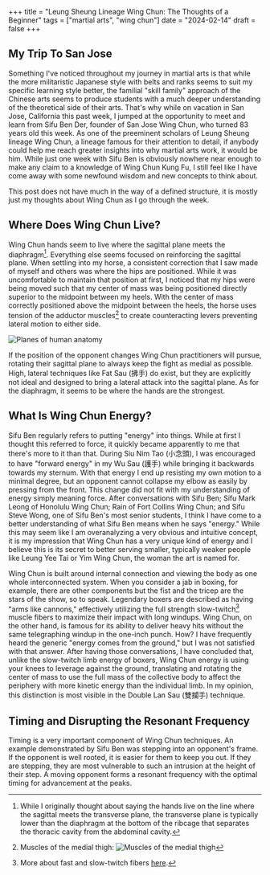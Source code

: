 +++
title =  "Leung Sheung Lineage Wing Chun: The Thoughts of a Beginner"
tags = ["martial arts", "wing chun"]
date = "2024-02-14"
draft = false
+++

## My Trip To San Jose

Something I've noticed throughout my journey in martial arts is that while the more militaristic Japanese style with belts and ranks seems to suit my specific learning style better, the familial "skill family" approach of the Chinese arts seems to produce students with a much deeper understanding of the theoretical side of their arts. That's why while on vacation in San Jose, California this past week, I jumped at the opportunity to meet and learn from Sifu Ben Der, founder of San Jose Wing Chun, who turned 83 years old this week. As one of the preeminent scholars of Leung Sheung lineage Wing Chun, a lineage famous for their attention to detail, if anybody could help me reach greater insights into why martial arts work, it would be him. While just one week with Sifu Ben is obviously nowhere near enough to make any claim to a knowledge of Wing Chun Kung Fu, I still feel like I have come away with some newfound wisdom and new concepts to think about.

This post does not have much in the way of a defined structure, it is mostly just my thoughts about Wing Chun as I go through the week.

## Where Does Wing Chun Live?

Wing Chun hands seem to live where the sagittal plane meets the diaphragm[^1]. Everything else seems focused on reinforcing the sagittal plane. When settling into my horse, a consistent correction that I saw made of myself and others was where the hips are positioned. While it was uncomfortable to maintain that position at first, I noticed that my hips were being moved such that my center of mass was being positioned directly superior to the midpoint between my heels. With the center of mass correctly positioned above the midpoint between the heels, the horse uses tension of the adductor muscles[^2] to create counteracting levers preventing lateral motion to either side.

![Planes of human anatomy](/images/human-anatomy-planes.png)

If the position of the opponent changes Wing Chun practitioners will pursue, rotating their sagittal plane to always keep the fight as medial as possible. High, lateral techniques like Fat Sau (拂手) do exist, but they are explicitly not ideal and designed to bring a lateral attack into the sagittal plane. As for the diaphragm, it seems to be where the hands are the strongest.

[^1]: While I originally thought about saying the hands live on the line where the sagittal meets the transverse plane, the transverse plane is typically lower than the diaphragm at the bottom of the ribcage that separates the thoracic cavity from the abdominal cavity.

[^2]: Muscles of the medial thigh: ![Muscles of the medial thigh](/images/muscles-medial-thigh.jpg)

## What Is Wing Chun Energy?

Sifu Ben regularly refers to putting "energy" into things. While at first I thought this referred to force, it quickly became apparently to me that there's more to it than that. During Siu Nim Tao (小念頭), I was encouraged to have "forward energy" in my Wu Sau (護手) while bringing it backwards towards my sternum. With that energy I end up resisting my own motion to a minimal degree, but an opponent cannot collapse my elbow as easily by pressing from the front. This change did not fit with my understanding of energy simply meaning force. After conversations with Sifu Ben; Sifu Mark Leong of Honolulu Wing Chun; Rain of Fort Collins Wing Chun; and Sifu Steve Wong, one of Sifu Ben's most senior students, I think I have come to a better understanding of what Sifu Ben means when he says "energy." While this may seem like I am overanalyzing a very obvious and intuitive concept, it is my impression that Wing Chun has a very unique kind of energy and I believe this is its secret to better serving smaller, typically weaker people like Leung Yee Tai or Yim Wing Chun, the woman the art is named for.

Wing Chun is built around internal connection and viewing the body as one whole interconnected system. When you consider a jab in boxing, for example, there are other components but the fist and the tricep are the stars of the show, so to speak. Legendary boxers are described as having "arms like cannons," effectively utilizing the full strength slow-twitch[^3] muscle fibers to maximize their impact with long windups. Wing Chun, on the other hand, is famous for its ability to deliver heavy hits without the same telegraphing windup in the one-inch punch. How? I have frequently heard the generic "energy comes from the ground," but I was not satisfied with that answer. After having those conversations, I have concluded that, unlike the slow-twitch limb energy of boxers, Wing Chun energy is using your knees to leverage against the ground, translating and rotating the center of mass to use the full mass of the collective body to affect the periphery with more kinetic energy than the individual limb. In my opinion, this distinction is most visible in the Double Lan Sau (雙攔手) technique.

[^3]: More about fast and slow-twitch fibers [here](https://med.libretexts.org/Bookshelves/Anatomy_and_Physiology/Anatomy_and_Physiology_(Boundless)/9%3A_Muscular_System/9.1%3A_Introduction_to_the_Nervous_System/9.1B%3A_Slow-Twitch_and_Fast-Twitch_Muscle_Fibers).

## Timing and Disrupting the Resonant Frequency

Timing is a very important component of Wing Chun techniques. An example demonstrated by Sifu Ben was stepping into an opponent's frame. If the opponent is well rooted, it is easier for them to keep you out. If they are stepping, they are most vulnerable to such an intrusion at the height of their step. A moving opponent forms a resonant frequency with the optimal timing for advancement at the peaks.
